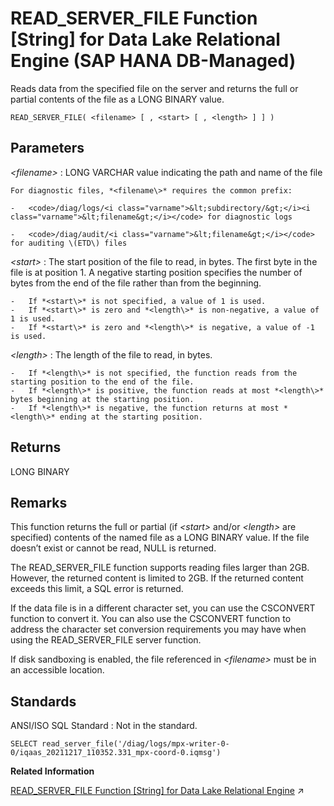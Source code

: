 <!-- loio0eaddd0e507e47f397ef96f11b3d3868 -->

# READ\_SERVER\_FILE Function \[String\] for Data Lake Relational Engine \(SAP HANA DB-Managed\)

Reads data from the specified file on the server and returns the full or partial contents of the file as a LONG BINARY value.



```
READ_SERVER_FILE( <filename> [ , <start> [ , <length> ] ] )
```



## Parameters

  *<filename\>* 
 :   LONG VARCHAR value indicating the path and name of the file

    For diagnostic files, *<filename\>* requires the common prefix:

    -   <code>/diag/logs/<i class="varname">&lt;subdirectory/&gt;</i><i class="varname">&lt;filename&gt;</i></code> for diagnostic logs

    -   <code>/diag/audit/<i class="varname">&lt;filename&gt;</i></code> for auditing \(ETD\) files


   *<start\>* 
 :   The start position of the file to read, in bytes. The first byte in the file is at position 1. A negative starting position specifies the number of bytes from the end of the file rather than from the beginning.

    -   If *<start\>* is not specified, a value of 1 is used.
    -   If *<start\>* is zero and *<length\>* is non-negative, a value of 1 is used.
    -   If *<start\>* is zero and *<length\>* is negative, a value of -1 is used.

   *<length\>* 
 :   The length of the file to read, in bytes.

    -   If *<length\>* is not specified, the function reads from the starting position to the end of the file.
    -   If *<length\>* is positive, the function reads at most *<length\>* bytes beginning at the starting position.
    -   If *<length\>* is negative, the function returns at most *<length\>* ending at the starting position.

 

## Returns

LONG BINARY



## Remarks

This function returns the full or partial \(if *<start\>* and/or *<length\>* are specified\) contents of the named file as a LONG BINARY value. If the file doesn’t exist or cannot be read, NULL is returned.

The READ\_SERVER\_FILE function supports reading files larger than 2GB. However, the returned content is limited to 2GB. If the returned content exceeds this limit, a SQL error is returned.

If the data file is in a different character set, you can use the CSCONVERT function to convert it. You can also use the CSCONVERT function to address the character set conversion requirements you may have when using the READ\_SERVER\_FILE server function.

If disk sandboxing is enabled, the file referenced in *<filename\>* must be in an accessible location.



## Standards

 ANSI/ISO SQL Standard
 :   Not in the standard.

 

```
SELECT read_server_file('/diag/logs/mpx-writer-0-0/iqaas_20211217_110352.331_mpx-coord-0.iqmsg')
```

**Related Information**  


[READ_SERVER_FILE Function [String] for Data Lake Relational Engine](https://help.sap.com/viewer/19b3964099384f178ad08f2d348232a9/2023_1_QRC/en-US/81fb732a6ce21014b442b1082d0be5af.html "Reads data from the specified file on the server and returns the full or partial contents of the file as a LONG BINARY value.") :arrow_upper_right:

